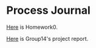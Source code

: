 # Process Journal

[Here](HW0-Merve-Keskin.html) is Homework0.

[Here](360-PROJECT-2.html) is Group14's project report.
